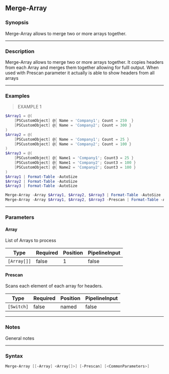 Merge-Array
-----------

### Synopsis
Merge-Array allows to merge two or more arrays together.

---

### Description

Merge-Array allows to merge two or more arrays together. It copies headers from each Array and merges them together allowing for fulll output. 
When used with Prescan parameter it actually is able to show headers from all arrays

---

### Examples
> EXAMPLE 1

```PowerShell
$Array1 = @(
    [PSCustomObject] @{ Name = 'Company1'; Count = 259  }
    [PSCustomObject] @{ Name = 'Company2'; Count = 300 }
)
$Array2 = @(
    [PSCustomObject] @{ Name = 'Company1'; Count = 25 }
    [PSCustomObject] @{ Name = 'Company2'; Count = 100 }
)
$Array3 = @(
    [PSCustomObject] @{ Name1 = 'Company1'; Count3 = 25 }
    [PSCustomObject] @{ Name1 = 'Company2'; Count3 = 100 }
    [PSCustomObject] @{ Name2 = 'Company2'; Count3 = 100 }
)
$Array1 | Format-Table -AutoSize
$Array2 | Format-Table -AutoSize
$Array3 | Format-Table -AutoSize

Merge-Array -Array $Array1, $Array2, $Array3 | Format-Table -AutoSize
Merge-Array -Array $Array1, $Array2, $Array3 -Prescan | Format-Table -AutoSize
```

---

### Parameters
#### **Array**
List of Arrays to process

|Type       |Required|Position|PipelineInput|
|-----------|--------|--------|-------------|
|`[Array[]]`|false   |1       |false        |

#### **Prescan**
Scans each element of each array for headers.

|Type      |Required|Position|PipelineInput|
|----------|--------|--------|-------------|
|`[Switch]`|false   |named   |false        |

---

### Notes
General notes

---

### Syntax
```PowerShell
Merge-Array [[-Array] <Array[]>] [-Prescan] [<CommonParameters>]
```
